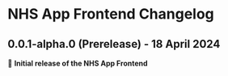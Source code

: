 # NHS App Frontend Changelog

## 0.0.1-alpha.0 (Prerelease) - 18 April 2024

:tada: **Initial release of the NHS App Frontend**
